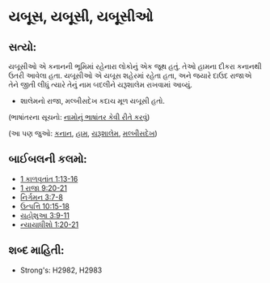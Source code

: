 # યબૂસ, યબૂસી, યબૂસીઓ 

## સત્યો: 

યબૂસીઓ એ કનાનની ભૂમિમાં રહેનારા લોકોનું એક જૂથ હતું.
તેઓ હામના દીકરા કનાનથી ઉતરી આવેલા હતા.
યબૂસીઓ એ યબૂસ શહેરમાં રહેતા હતા, અને જયારે દાઉદ રાજાએ તેને જીતી લીધું ત્યારે તેનું નામ બદલીને યરૂશાલેમ રાખવામાં આવ્યું.

* શાલેમનો રાજા, મલ્ખીસદેખ કદાચ મૂળ યબૂસી હતો.

(ભાષાંતરના સૂચનો: [નામોનું ભાષાંતર કેવી રીતે કરવું](rc://gu/ta/man/translate/translate-names))

(આ પણ જુઓ: [કનાન](../names/canaan.md), [હામ](../names/ham.md), [યરૂશાલેમ](../names/jerusalem.md), [મલ્ખીસદેખ](../names/melchizedek.md))

## બાઈબલની કલમો: 

* [1 કાળવૃતાંત 1:13-16](rc://gu/tn/help/1ch/01/13)
* [1 રાજા 9:20-21](rc://gu/tn/help/1ki/09/20)
* [નિર્ગમન 3:7-8](rc://gu/tn/help/exo/03/07)
* [ઉત્પત્તિ 10:15-18](rc://gu/tn/help/gen/10/15)
* [યહોશુઆ 3:9-11](rc://gu/tn/help/jos/03/09)
* [ન્યાયાધીશો  1:20-21](rc://gu/tn/help/jdg/01/20)

## શબ્દ માહિતી: 

* Strong's: H2982, H2983
